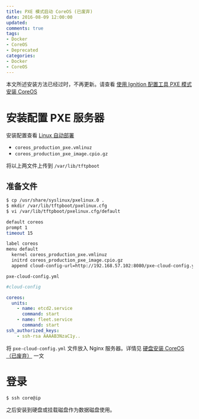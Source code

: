 ```yaml
---
title: PXE 模式启动 CoreOS (已废弃)
date: 2016-08-09 12:00:00
updated:
comments: true
tags:
- Docker
- CoreOS
- Deprecated
categories:
- Docker
- CoreOS
---
```


本文所述安装方法已经过时，不再更新。请查看 [使用 Ignition 配置工具 PXE 模式安装 CoreOS](/docker/coreos/boot-pxe-new.html)

<!--more-->

# 安装配置 PXE 服务器

安装配置查看 [Linux 自动部署](/linux/server/pxe.html)

* `coreos_production_pxe.vmlinuz`
* `coreos_production_pxe_image.cpio.gz`  

将以上两文件上传到 `/var/lib/tftpboot`

## 准备文件

```bash
$ cp /usr/share/syslinux/pxelinux.0 .
$ mkdir /var/lib/tftpboot/pxelinux.cfg
$ vi /var/lib/tftpboot/pxelinux.cfg/default

default coreos
prompt 1
timeout 15

label coreos
menu default
  kernel coreos_production_pxe.vmlinuz
  initrd coreos_production_pxe_image.cpio.gz
  append cloud-config-url=http://192.168.57.102:8080/pxe-cloud-config.yml
```

`pxe-cloud-config.yml`  

```yaml
#cloud-config

coreos:
  units:
    - name: etcd2.service
      command: start
    - name: fleet.service
      command: start
ssh_authorized_keys:
    - ssh-rsa AAAAB3NzaC1y..
```

将 `pxe-cloud-config.yml` 文件放入 Nginx 服务器。详情见 [硬盘安装 CoreOS （已废弃）](install-disk.html) 一文

# 登录

```bash
$ ssh core@ip
```

之后安装到硬盘或挂载磁盘作为数据磁盘使用。
